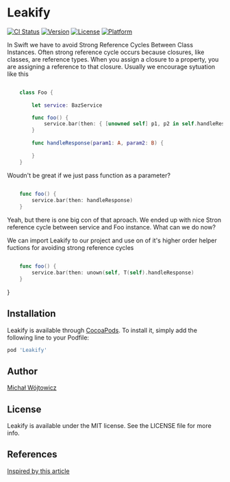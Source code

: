 # Leakify

[![CI Status](https://img.shields.io/travis/wojtowiczm/Leakify.svg?style=flat)](https://travis-ci.org/wojtowiczm/Leakify)
[![Version](https://img.shields.io/cocoapods/v/Leakify.svg?style=flat)](https://cocoapods.org/pods/Leakify)
[![License](https://img.shields.io/cocoapods/l/Leakify.svg?style=flat)](https://cocoapods.org/pods/Leakify)
[![Platform](https://img.shields.io/cocoapods/p/Leakify.svg?style=flat)](https://cocoapods.org/pods/Leakify)

In Swift we have to avoid Strong Reference Cycles Between Class Instances.
Often strong reference cycle occurs because closures, like classes, are reference types. When you assign a closure to a property, you are assigning a reference to that closure. 
Usually we encourage sytuation like this

```Swift

    class Foo {
    
        let service: BazService

        func foo() {
            service.bar(then: { [unowned self] p1, p2 in self.handleResponse(param1: p1, param2: p2) })
        }
        
        func handleResponse(param1: A, param2: B) {
        
        }
    }
```
    
Woudn't be great if we just pass function as a parameter?
```Swift
    
    func foo() {
        service.bar(then: handleResponse)
    }
```
Yeah, but there is one big con of that aproach. We ended up with nice Stron reference cycle between service and Foo instance.
What can we do now?

We can import Leakify to our project and use on of it's higher order helper fuctions for avoiding strong reference cycles

```Swift

    func foo() {
        service.bar(then: unown(self, T(self).handleResponse)
    }
```
}


## Installation

Leakify is available through [CocoaPods](https://cocoapods.org). To install
it, simply add the following line to your Podfile:

```ruby
pod 'Leakify'
```

## Author

[Michał Wójtowicz](wojtowiczmichal97@gmail.com)

## License

Leakify is available under the MIT license. See the LICENSE file for more info.

## References
[Inspired by this article](https://sveinhal.github.io/2016/03/16/retain-cycles-function-references/)
